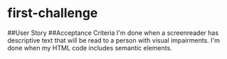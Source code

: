 # first-challenge
##User Story 
##Acceptance Criteria
 I'm done when a screenreader has descriptive text that will be read to a person with visual impairments. 
 I'm done when my HTML code includes semantic elements. 
